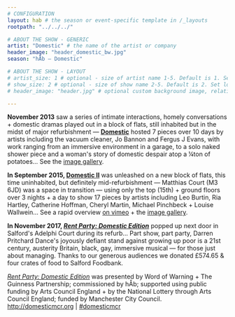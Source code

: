 ```yaml
---
# CONFIGURATION
layout: hab # the season or event-specific template in /_layouts
rootpath: "../../../"

# ABOUT THE SHOW - GENERIC
artist: "Domestic" # the name of the artist or company
header_image: "header_domestic_bw.jpg"   
season: "hÅb — Domestic"

# ABOUT THE SHOW - LAYOUT
# artist_size: 1 # optional - size of artist name 1-5. Default is 1. Set longer names to lower values
# show_size: 2 # optional - size of show name 2-5. Default is 2. Set longer names to lower values
# header_image: "header.jpg" # optional custom background image, relative to current page

---
```

**November 2013** saw a series of intimate interactions, homely conversations + domestic dramas played out in a block of flats, still inhabited but in the midst of major refurbishment — [**Domestic**](/archive/2013-domestic) hosted 7 pieces over 10 days by artists including the vacuum cleaner, Jo Bannon and Fergus J Evans, with work ranging from an immersive environment in a garage, to a solo naked shower piece and a woman's story of domestic despair atop a ¼ton of potatoes… See the [image gallery](/galleries/2013-domestic).         
         
**In September 2015, [Domestic II](/archive/2015-domestic)** was unleashed on a new block of flats, this time uninhabited, but definitely mid-refurbishment — Matthias Court (M3 6JD) was a space in transition — using only the top (15th) + ground floors over 3 nights + a day to show 17 pieces by artists including Leo Burtin, Ria Hartley, Catherine Hoffman, Cheryl Martin, Michael Pinchbeck + Louise Wallwein… See a rapid overview <a href="http://vimeo.com/143630694" target="_blank">on vimeo</a> + the [image gallery](/galleries/2015-domestic).        
        
**In November 2017, [*Rent Party: Domestic Edition*](/archive/2017-autumnwinter/pritchard)** popped up next door in Salford's Adelphi Court during its refurb… Part show, part party, Darren Pritchard Dance's joyously defiant stand against growing up poor is a 21st century, austerity Britain, black, gay, immersive musical — for those just about managing. Thanks to our generous audiences we donated £574.65 & four crates of food to Salford Foodbank.        
        
[*Rent Party: Domestic Edition*](/archive/2017-autumnwinter/pritchard) was presented by Word of Warning + The Guinness Partnership; commissioned by hÅb; supported using public funding by Arts Council England + by the National Lottery through Arts Council England; funded by Manchester City Council.         
<http://domesticmcr.org> | [#domesticmcr](http://twitter.com/hashtag/domesticmcr)
